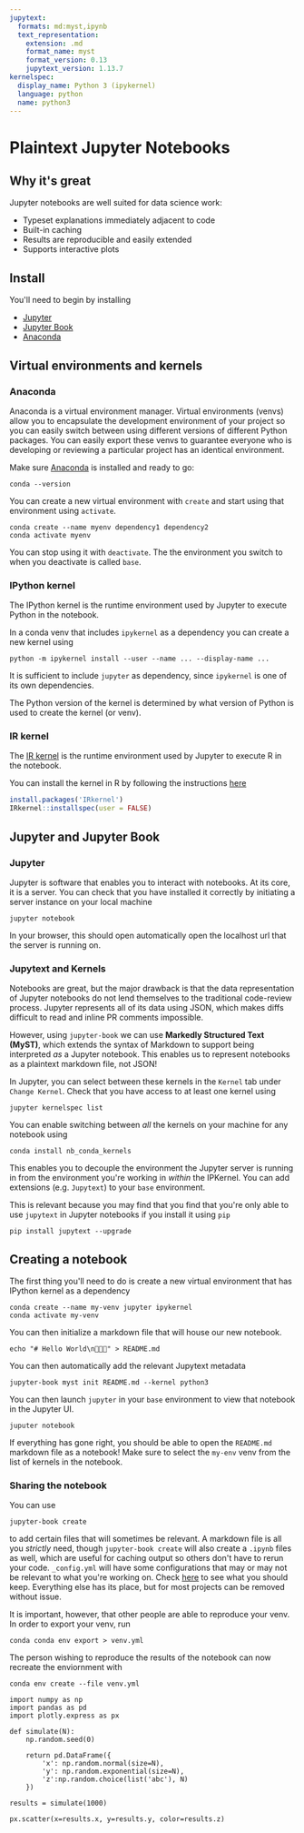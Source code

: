 ```yaml
---
jupytext:
  formats: md:myst,ipynb
  text_representation:
    extension: .md
    format_name: myst
    format_version: 0.13
    jupytext_version: 1.13.7
kernelspec:
  display_name: Python 3 (ipykernel)
  language: python
  name: python3
---
```


# Plaintext Jupyter Notebooks


## Why it's great
Jupyter notebooks are well suited for data science work:
- Typeset explanations immediately adjacent to code
- Built-in caching
- Results are reproducible and easily extended
- Supports interactive plots



## Install
You'll need to begin by installing
- [Jupyter](https://jupyter.org/install)
- [Jupyter Book](https://jupyterbook.org/start/overview.html)
- [Anaconda](https://docs.anaconda.com/anaconda/install/)



## Virtual environments and kernels

### Anaconda
Anaconda is a virtual environment manager. Virtual environments (venvs) allow
you to encapsulate the development environment of your project so you can easily
switch between using different versions of different Python packages. You can
easily export these venvs to guarantee everyone who is developing or reviewing a
particular project has an identical environment.

Make sure [Anaconda](https://docs.anaconda.com/anaconda/install/) is installed
and ready to go:

```shell
conda --version
```

You can create a new virtual environment with `create` and start using that
environment using `activate`. 

```shell
conda create --name myenv dependency1 dependency2
conda activate myenv
```

You can stop using it with `deactivate`. The the environment you switch to when
you deactivate is called `base`.

### IPython kernel
The IPython kernel is the runtime environment used by Jupyter to execute Python
in the notebook. 

In a conda venv that includes `ipykernel` as a dependency you can create a new
kernel using

```shell
python -m ipykernel install --user --name ... --display-name ...
```

It is sufficient to include `jupyter` as dependency, since `ipykernel` is one of
its own dependencies.

The Python version of the kernel is determined by what version of Python is used
to create the kernel (or venv).

### IR kernel
The [IR kernel](https://irkernel.github.io/) is the runtime environment used by
Jupyter to execute R in the notebook.

You can install the kernel in R by following the instructions
[here](https://irkernel.github.io/installation/)

```R
install.packages('IRkernel')
IRkernel::installspec(user = FALSE)
```

## Jupyter and Jupyter Book

### Jupyter
Jupyter is software that enables you to interact with notebooks. At its core, it
is a server. You can check that you have installed it correctly by initiating a
server instance on your local machine

```shell
jupyter notebook
```

In your browser, this should open automatically open the localhost url that the
server is running on.

### Jupytext and Kernels
Notebooks are great, but the major drawback is that the data representation of
Jupyter notebooks do not lend themselves to the traditional code-review process.
Jupyter represents all of its data using JSON, which makes diffs difficult to
read and inline PR comments impossible.

However, using `jupyter-book` we can use **Markedly Structured Text (MyST)**,
which extends the syntax of Markdown to support being interpreted _as_ a Jupyter
notebook. This enables us to represent notebooks as a plaintext markdown file,
not JSON!

In Jupyter, you can select between these kernels in the `Kernel` tab under
`Change Kernel`. Check that you have access to at least one kernel using

```shell
jupyter kernelspec list
```

You can enable switching between _all_ the kernels on your machine for any
notebook using

```shell
conda install nb_conda_kernels
```

This enables you to decouple the environment the Jupyter server is running in
from the environment you're working in _within_ the IPKernel. You can add
extensions (e.g. `Jupytext`) to your `base` environment.

This is relevant because you may find that you find that you're only able to use
`jupytext` in Jupyter notebooks if you install it using `pip`

```shell
pip install jupytext --upgrade
```



## Creating a notebook
The first thing you'll need to do is create a new virtual environment that has
IPython kernel as a dependency

```shell
conda create --name my-venv jupyter ipykernel
conda activate my-venv
```

You can then initialize a markdown file that will house our new notebook.

```shell
echo "# Hello World\n👋👋👋" > README.md
```

You can then automatically add the relevant Jupytext metadata
```shell
jupyter-book myst init README.md --kernel python3
```

You can then launch `jupyter` in your `base` environment to view that notebook
in the Jupyter UI.

```shell
juputer notebook
```

If everything has gone right, you should be able to open the `README.md`
markdown file as a notebook! Make sure to select the `my-env` venv from the list
of kernels in the notebook.

### Sharing the notebook
You can use

```shell
jupyter-book create
```
to add certain files that will sometimes be relevant. A markdown file is all you
_strictly_ need, though `jupyter-book create` will also create a `.ipynb` files
as well, which are useful for caching output so others don't have to rerun your
code. `_config.yml` will have some configurations that may or may not be
relevant to what you're working on. Check
[here](https://jupyterbook.org/customize/config.html) to see what you should
keep. Everything else has its place, but for most projects can be removed
without issue.

It is important, however, that other people are able to reproduce your venv. In
order to export your venv, run

```shell
conda conda env export > venv.yml
```

The person wishing to reproduce the results of the notebook can now recreate the
enviornment with

```shell
conda env create --file venv.yml
```

```{code-cell} ipython3
import numpy as np
import pandas as pd
import plotly.express as px
```

```{code-cell} ipython3
def simulate(N):
    np.random.seed(0)

    return pd.DataFrame({
        'x': np.random.normal(size=N),
        'y': np.random.exponential(size=N),
        'z':np.random.choice(list('abc'), N)
    })
```

```{code-cell} ipython3
results = simulate(1000)

px.scatter(x=results.x, y=results.y, color=results.z)
```
